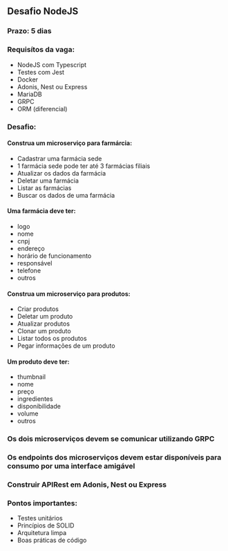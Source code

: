 ## Desafio NodeJS 

### Prazo: 5 dias

### Requisítos da vaga:
- NodeJS com Typescript
- Testes com Jest
- Docker 
- Adonis, Nest ou Express
- MariaDB
- GRPC
- ORM (diferencial)

### Desafio:
#### Construa um microserviço para farmárcia: 
- Cadastrar uma farmácia sede
- 1 farmácia sede pode ter até 3 farmácias filiais
- Atualizar os dados da farmácia
- Deletar uma farmácia
- Listar as farmácias
- Buscar os dados de uma farmácia

#### Uma farmácia deve ter:
  - logo
  - nome
  - cnpj
  - endereço
  - horário de funcionamento
  - responsável
  - telefone
  - outros

#### Construa um microserviço para produtos: 
- Criar produtos
- Deletar um produto
- Atualizar produtos
- Clonar um produto
- Listar todos os produtos
- Pegar informações de um produto

#### Um produto deve ter:
  - thumbnail
  - nome
  - preço
  - ingredientes
  - disponibilidade
  - volume
  - outros
 
### Os dois microserviços devem se comunicar utilizando GRPC

### Os endpoints dos microserviços devem estar disponíveis para consumo por uma interface amigável

### Construir APIRest em Adonis, Nest ou Express

### Pontos importantes:
- Testes unitários 
- Princípios de SOLID
- Arquitetura limpa
- Boas práticas de código

